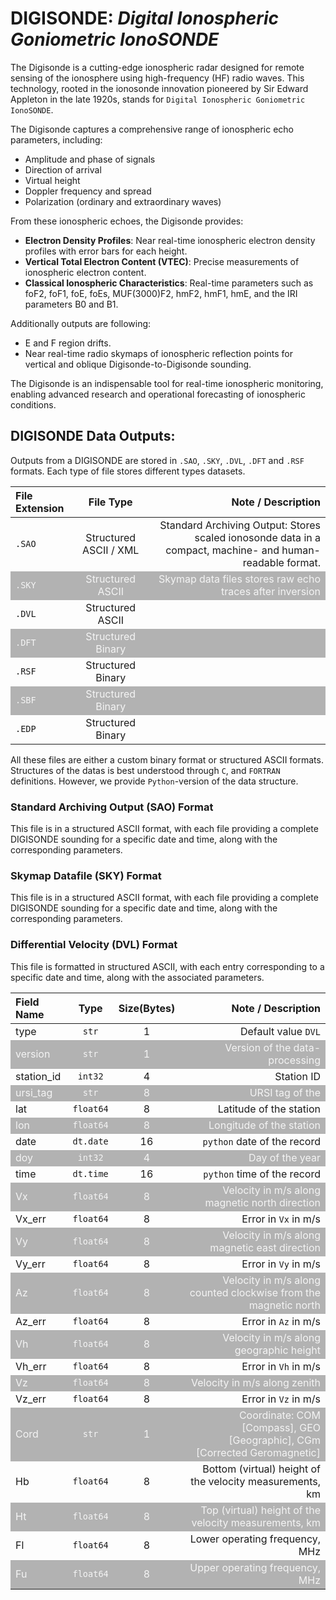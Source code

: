 <!-- 
Author(s): Shibaji Chakraborty

Disclaimer:

-->

<style>
tr:nth-child(even) {
  background-color: #b2b2b2!important;
  color: #f4f4f4!important;
}
</style>

# DIGISONDE: _Digital Ionospheric Goniometric IonoSONDE_
The Digisonde is a cutting-edge ionospheric radar designed for remote sensing of the ionosphere using high-frequency (HF) radio waves. This technology, rooted in the ionosonde innovation pioneered by Sir Edward Appleton in the late 1920s, stands for `Digital Ionospheric Goniometric IonoSONDE`.

The Digisonde captures a comprehensive range of ionospheric echo parameters, including:

* Amplitude and phase of signals
* Direction of arrival
* Virtual height
* Doppler frequency and spread
* Polarization (ordinary and extraordinary waves)

From these ionospheric echoes, the Digisonde provides:

* **Electron Density Profiles**: Near real-time ionospheric electron density profiles with error bars for each height.
* **Vertical Total Electron Content (VTEC)**: Precise measurements of ionospheric electron content.
* **Classical Ionospheric Characteristics**: Real-time parameters such as foF2, foF1, foE, foEs, MUF(3000)F2, hmF2, hmF1, hmE, and the IRI parameters B0 and B1.

Additionally outputs are following:

* E and F region drifts. 
* Near real-time radio skymaps of ionospheric reflection points for vertical and oblique Digisonde-to-Digisonde sounding.

The Digisonde is an indispensable tool for real-time ionospheric monitoring, enabling advanced research and operational forecasting of ionospheric conditions.

## DIGISONDE Data Outputs:
Outputs from a DIGISONDE are stored in `.SAO`, `.SKY`, `.DVL`, `.DFT` and `.RSF` formats. Each type of file stores different types datasets.

| File Extension              | File Type     | Note / Description  |
| :---------------- | :------: | ------: |
| `.SAO` | Structured ASCII / XML | Standard Archiving Output: Stores scaled ionosonde data in a compact, machine- and human-readable format. |
| `.SKY` | Structured ASCII | Skymap data files stores raw echo traces after inversion |
| `.DVL` | Structured ASCII |  |
| `.DFT` | Structured Binary |  |
| `.RSF` | Structured Binary |  |
| `.SBF` | Structured Binary |  |
| `.EDP` | Structured Binary |  |

All these files are either a custom binary format or structured ASCII formats. Structures of the datas is best understood through `C`, and `FORTRAN` definitions. However, we provide `Python`-version of the data structure.

### Standard Archiving Output (SAO) Format
This file is in a structured ASCII format, with each file providing a complete DIGISONDE sounding for a specific date and time, along with the corresponding parameters.
### Skymap Datafile (SKY) Format
This file is in a structured ASCII format, with each file providing a complete DIGISONDE sounding for a specific date and time, along with the corresponding parameters.
### Differential Velocity (DVL) Format
This file is formatted in structured ASCII, with each entry corresponding to a specific date and time, along with the associated parameters.

| Field Name              | Type     | Size(Bytes) | Note / Description  |
| :---------------- | :------: | :------: | ----: |
| type             |  `str`        | 1 | Default value `DVL` |
| version             |  `str`        | 1 | Version of the data-processing |
| station_id       |  `int32`        | 4 | Station ID |
| ursi_tag       |  `str`        | 8 | URSI tag of the  |
| lat       |  `float64`        | 8 | Latitude of the station |
| lon       |  `float64`        | 8 | Longitude of the station |
| date       |  `dt.date`        | 16 | `python` date of the record |
| doy       |  `int32`        | 4 | Day of the year |
| time       |  `dt.time`        | 16 | `python` time of the record |
| Vx       |  `float64`        | 8 | Velocity in m/s along magnetic north direction |
| Vx_err       |  `float64`        | 8 | Error in `Vx` in m/s |
| Vy       |  `float64`        | 8 | Velocity in m/s along magnetic east direction |
| Vy_err       |  `float64`        | 8 | Error in `Vy` in m/s |
| Az       |  `float64`        | 8 | Velocity in m/s along counted clockwise from the magnetic north |
| Az_err       |  `float64`        | 8 | Error in `Az` in m/s |
| Vh       |  `float64`        | 8 | Velocity in m/s along geographic height |
| Vh_err       |  `float64`        | 8 | Error in `Vh` in m/s |
| Vz       |  `float64`        | 8 | Velocity in m/s along zenith |
| Vz_err       |  `float64`        | 8 | Error in `Vz` in m/s |
| Cord       |  `str`        | 1 | Coordinate: COM [Compass], GEO [Geographic], CGm [Corrected Geromagnetic]|
| Hb       |  `float64`        | 8 | Bottom (virtual) height of the velocity measurements, km |
| Ht       |  `float64`        | 8 | Top (virtual) height of the velocity measurements, km |
| Fl       |  `float64`        | 8 | Lower operating frequency, MHz |
| Fu       |  `float64`        | 8 | Upper operating frequency, MHz |